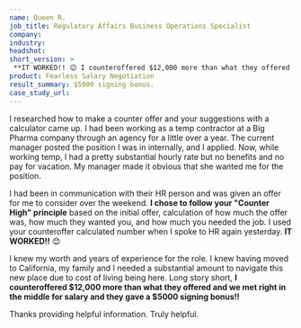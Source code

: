 ```yaml
---
name: Queen R.
job_title: Regulatory Affairs Business Operations Specialist
company: 
industry: 
headshot: 
short_version: >
 **IT WORKED!! 😊 I counteroffered $12,000 more than what they offered and we met right in the middle for salary and they gave a $5000 signing bonus!!**
product: Fearless Salary Negotiation
result_summary: $5000 signing bonus.
case_study_url: 
---
```


I researched how to make a counter offer and your suggestions with a calculator came up. I had been working as a temp contractor at a Big Pharma company through an agency for a little over a year. The current manager posted the position I was in internally, and I applied. Now, while working temp, I had a pretty substantial hourly rate but no benefits and no pay for vacation. My manager made it obvious that she wanted me for the position.

I had been in communication with their HR person and was given an offer for me to consider over the weekend. **I chose to follow your "Counter High" principle** based on the initial offer, calculation of how much the offer was, how much they wanted you, and how much you needed the job. I used your counteroffer calculated number when I spoke to HR again yesterday. **IT WORKED!!** 😊

I knew my worth and years of experience for the role. I knew having moved to California, my family and I needed a substantial amount to navigate this new place due to cost of living being here. Long story short, **I counteroffered $12,000 more than what they offered and we met right in the middle for salary and they gave a $5000 signing bonus!!**

Thanks providing helpful information. Truly helpful.
